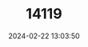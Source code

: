 ---
title: "14119"
category: "Myospalax myospalax"
draft: false
date: 2024-02-22 13:03:50
languages:
  English: ["Altai Zokor", "Siberian Zokor"]
  Russian: ["Altaiskii Tsokor"]
---